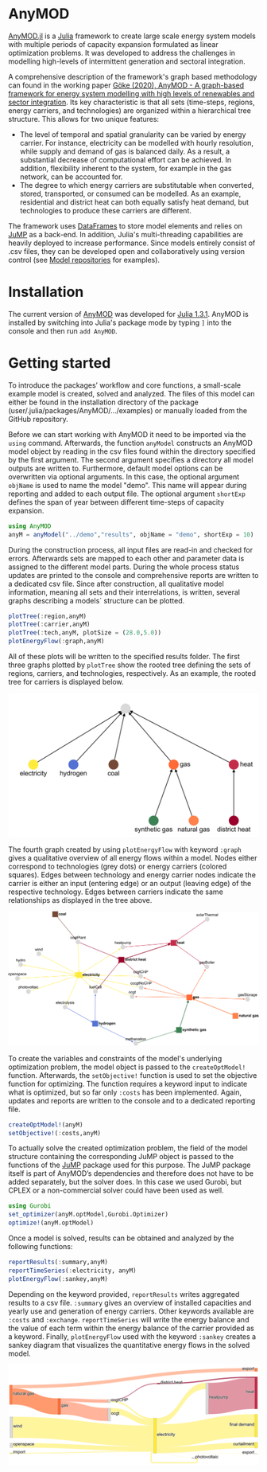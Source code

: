 # AnyMOD

[AnyMOD.jl](https://github.com/leonardgoeke/AnyMOD.jl) is a [Julia](https://julialang.org/) framework to create large scale energy system models with multiple periods of capacity expansion formulated as linear optimization problems. It was developed to address the challenges in modelling high-levels of intermittent generation and sectoral integration.

A comprehensive description of the framework's graph based methodology can found in the working paper [Göke (2020), AnyMOD - A graph-based framework for energy system modelling with high levels of renewables and sector integration](https://arxiv.org/abs/2004.10184). Its key characteristic is that all sets (time-steps, regions, energy carriers, and technologies) are organized within a hierarchical tree structure. This allows for two unique features:
* The level of temporal and spatial granularity can be varied by energy carrier. For instance, electricity can be modelled with hourly resolution, while supply and demand of gas is balanced daily. As a result, a substantial decrease of computational effort can be achieved. In addition, flexibility inherent to the system, for example in the gas network, can be accounted for.
* The degree to which energy carriers are substitutable when converted, stored, transported, or consumed can be modelled. As an example, residential and district heat can both equally satisfy heat demand, but technologies to produce these carriers are different.

The framework uses [DataFrames](https://juliadata.github.io/DataFrames.jl/stable/) to store model elements and relies on [JuMP](https://github.com/JuliaOpt/JuMP.jl) as a back-end. In addition, Julia's multi-threading capabilities are heavily deployed to increase performance. Since models entirely consist of .csv files, they can be developed open and collaboratively using version control (see [Model repositories](@ref) for examples).

# Installation

The current version of [AnyMOD](https://github.com/leonardgoeke/AnyMOD.jl) was developed for [Julia 1.3.1](https://julialang.org/downloads/oldreleases/). AnyMOD is installed by switching into Julia's package mode by typing `]` into the console and then run `add AnyMOD`.

# Getting started

To introduce the packages’ workflow and core functions, a small-scale example model is created, solved and analyzed. The files of this model can either be found in the installation directory of the package (user/.julia/packages/AnyMOD/.../examples) or manually loaded from the GitHub repository.

Before we can start working with AnyMOD it need to be imported via the `using` command. Afterwards, the function `anyModel` constructs an AnyMOD model object by reading in the csv files found within the directory specified by the first argument. The second argument specifies a directory all model outputs are written to. Furthermore, default model options can be overwritten via optional arguments. In this case, the optional argument `objName` is used to name the model "demo". This name will appear during reporting and added to each output file. The optional argument `shortExp` defines the span of year between different time-steps of capacity expansion.

```julia
using AnyMOD
anyM = anyModel("../demo","results", objName = "demo", shortExp = 10)
```

During the construction process, all input files are read-in and checked for errors. Afterwards sets are mapped to each other and parameter data is assigned to the different model parts. During the whole process status updates are printed to the console and comprehensive reports are written to a dedicated csv file. Since after construction, all qualitative model information, meaning all sets and their interrelations, is written, several graphs describing a models´ structure can be plotted.

```julia
plotTree(:region,anyM)
plotTree(:carrier,anyM)
plotTree(:tech,anyM, plotSize = (28.0,5.0))
plotEnergyFlow(:graph,anyM)
```

All of these plots will be written to the specified results folder. The first three graphs plotted by `plotTree` show the rooted tree defining the sets of regions, carriers, and technologies, respectively. As an example, the rooted tree for carriers is displayed below.

![](assets/carrier.png)

The fourth graph created by using `plotEnergyFlow` with keyword `:graph` gives a qualitative overview of all energy flows within a model. Nodes either correspond to technologies (grey dots) or energy carriers (colored squares). Edges between technology and energy carrier nodes indicate the carrier is either an input (entering edge) or an output (leaving edge) of the respective technology. Edges between carriers indicate the same relationships as displayed in the tree above.

![](assets/energyFlowGraph.png)

To create the variables and constraints of the model's underlying optimization problem, the model object is passed to the `createOptModel!` function. Afterwards, the `setObjective!` function is used to set the objective function for optimizing. The function requires a keyword input to indicate what is optimized, but so far only `:costs` has been implemented. Again, updates and reports are written to the console and to a dedicated reporting file.

```julia
createOptModel!(anyM)
setObjective!(:costs,anyM)
```

To actually solve the created optimization problem, the field of the model structure containing the corresponding JuMP object is passed to the functions of the [JuMP](https://github.com/JuliaOpt/JuMP.jl) package used for this purpose. The JuMP package itself is part of AnyMOD’s dependencies and therefore does not have to be added separately, but the solver does. In this case we used Gurobi, but CPLEX or a non-commercial solver could have been used as well.

```julia
using Gurobi
set_optimizer(anyM.optModel,Gurobi.Optimizer)
optimize!(anyM.optModel)
```

Once a model is solved, results can be obtained and analyzed by the following functions:

```julia
reportResults(:summary,anyM)
reportTimeSeries(:electricity, anyM)
plotEnergyFlow(:sankey,anyM)
```

Depending on the keyword provided, `reportResults` writes aggregated results to a csv file. `:summary` gives an overview of installed capacities and yearly use and generation of energy carriers. Other keywords available are `:costs` and `:exchange`. `reportTimeSeries` will write the energy balance and the value of each term within the energy balance of the carrier provided as a keyword. Finally, `plotEnergyFlow` used with the keyword `:sankey` creates a sankey diagram that visualizes the quantitative energy flows in the solved model.

![](assets/sankey.png)
